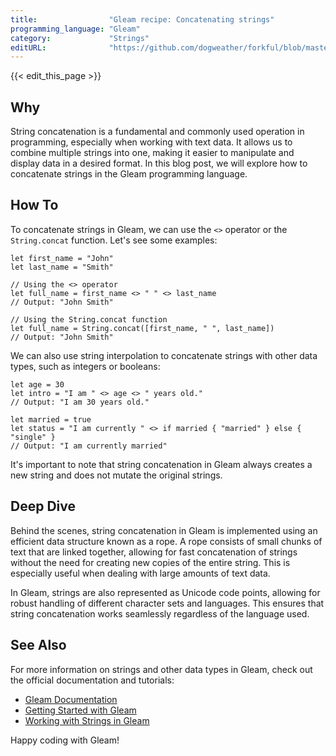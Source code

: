 ```yaml
---
title:                "Gleam recipe: Concatenating strings"
programming_language: "Gleam"
category:             "Strings"
editURL:              "https://github.com/dogweather/forkful/blob/master/content/en/gleam/concatenating-strings.md"
---
```


{{< edit_this_page >}}

## Why
String concatenation is a fundamental and commonly used operation in programming, especially when working with text data. It allows us to combine multiple strings into one, making it easier to manipulate and display data in a desired format. In this blog post, we will explore how to concatenate strings in the Gleam programming language.

## How To
To concatenate strings in Gleam, we can use the `<>` operator or the `String.concat` function. Let's see some examples:

```Gleam
let first_name = "John"
let last_name = "Smith"

// Using the <> operator
let full_name = first_name <> " " <> last_name
// Output: "John Smith"

// Using the String.concat function
let full_name = String.concat([first_name, " ", last_name])
// Output: "John Smith"
```

We can also use string interpolation to concatenate strings with other data types, such as integers or booleans:

```Gleam
let age = 30
let intro = "I am " <> age <> " years old."
// Output: "I am 30 years old."

let married = true
let status = "I am currently " <> if married { "married" } else { "single" }
// Output: "I am currently married"
```

It's important to note that string concatenation in Gleam always creates a new string and does not mutate the original strings.

## Deep Dive
Behind the scenes, string concatenation in Gleam is implemented using an efficient data structure known as a rope. A rope consists of small chunks of text that are linked together, allowing for fast concatenation of strings without the need for creating new copies of the entire string. This is especially useful when dealing with large amounts of text data.

In Gleam, strings are also represented as Unicode code points, allowing for robust handling of different character sets and languages. This ensures that string concatenation works seamlessly regardless of the language used.

## See Also
For more information on strings and other data types in Gleam, check out the official documentation and tutorials:
- [Gleam Documentation](https://gleam.run/documentation/)
- [Getting Started with Gleam](https://gleam.run/getting-started/)
- [Working with Strings in Gleam](https://gleam.run/fundamentals/strings/)

Happy coding with Gleam!
